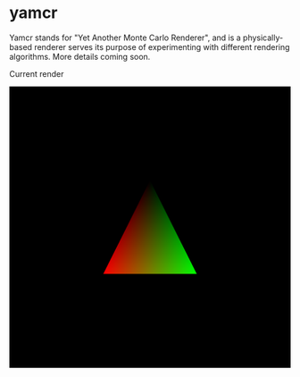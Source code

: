 yamcr
=====

Yamcr stands for "Yet Another Monte Carlo Renderer", and is a physically-based renderer serves its purpose of experimenting with different rendering algorithms.
More details coming soon.

Current render

![Current render](current_render.png "Current render")
